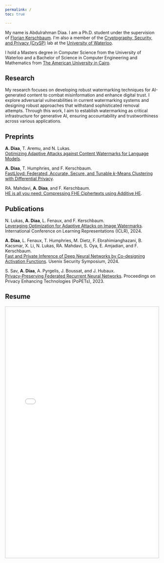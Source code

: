 ```yaml
---
permalink: /
toc: true

---
```


My name is Abdulrahman Diaa. I am a Ph.D. student under the supervision of [Florian Kerschbaum](https://cs.uwaterloo.ca/~fkerschb/). I'm also a member of the [Cryptography, Security, and Privacy (CrySP)](https://crysp.uwaterloo.ca) lab at the [University of Waterloo](https://uwaterloo.ca).

I hold a Masters degree in Computer Science from the University of Waterloo and a Bachelor of Science in Computer Engineering and Mathematics from [The American University in Cairo](https://www.aucegypt.edu).

## Research

My research focuses on developing robust watermarking techniques for AI-generated content to combat misinformation and enhance digital trust. I explore adversarial vulnerabilities in current watermarking systems and designing robust approaches that withstand sophisticated removal attempts. Through this work, I aim to establish watermarking as critical infrastructure for generative AI, ensuring accountability and trustworthiness across various applications.

## Preprints
**A. Diaa**, T. Aremu, and N. Lukas.  
[Optimizing Adaptive Attacks against Content Watermarks for Language Models](https://arxiv.org/abs/2410.02440).

**A. Diaa**, T. Humphries, and F. Kerschbaum.  
[FastLloyd: Federated, Accurate, Secure, and Tunable $k$-Means Clustering with Differential Privacy](https://arxiv.org/abs/2405.02437).

RA. Mahdavi, **A. Diaa**, and F. Kerschbaum.  
[HE is all you need: Compressing FHE Ciphertexts using Additive HE](https://arxiv.org/abs/2303.09043).

## Publications

N. Lukas, **A. Diaa**, L. Fenaux, and F. Kerschbaum.  
[Leveraging Optimization for Adaptive Attacks on Image Watermarks](https://arxiv.org/abs/2309.16952).
International Conference on Learning Representations (ICLR), 2024.

**A. Diaa**, L. Fenaux, T. Humphries, M. Dietz, F. Ebrahimianghazani, B. Kacsmar, X. Li, N. Lukas, RA. Mahdavi, S. Oya, E. Amjadian, and F. Kerschbaum.  
[Fast and Private Inference of Deep Neural Networks by Co-designing Activation Functions](https://arxiv.org/abs/2306.08538).
Usenix Security Symposium, 2024.

S. Sav, **A. Diaa**, A. Pyrgelis, J. Boussat, and J. Hubaux.  
[Privacy-Preserving Federated Recurrent Neural Networks](https://arxiv.org/abs/2207.13947).
Proceedings on Privacy Enhancing Technologies (PoPETs), 2023.

## Resume

<div style="border: 1px solid #ccc; padding: 10px; margin: 20px 0;">
    <iframe src="{{ site.baseurl }}/assets/resume.pdf" width="100%" height="800px" style="border: none;">
        This browser does not support PDFs. Please download the PDF to view it: 
        <a href="{{ site.baseurl }}/assets/resume.pdf">Download PDF</a>.
    </iframe>
</div>

<!-- ## Posts

{% for post in site.posts %}
- [{{ post.title }}]({{ post.url }})
{% endfor %} -->
